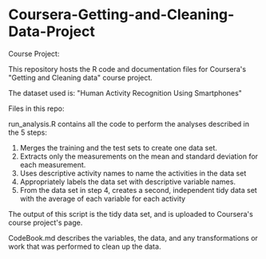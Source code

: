 # Coursera-Getting-and-Cleaning-Data-Project #

Course Project:

This repository hosts the R code and documentation files for Coursera's "Getting and Cleaning data" course project.

The dataset used is: "Human Activity Recognition Using Smartphones" 

Files in this repo:

run_analysis.R contains all the code to perform the analyses described in the 5 steps:

1. Merges the training and the test sets to create one data set.
2. Extracts only the measurements on the mean and standard deviation for each measurement. 
3. Uses descriptive activity names to name the activities in the data set
4. Appropriately labels the data set with descriptive variable names. 
5. From the data set in step 4, creates a second, independent tidy data set with the average of each variable for each activity 

The output of this script is the tidy data set, and is uploaded to Coursera's course project's page.

CodeBook.md describes the variables, the data, and any transformations or work that was performed to clean up the data.


